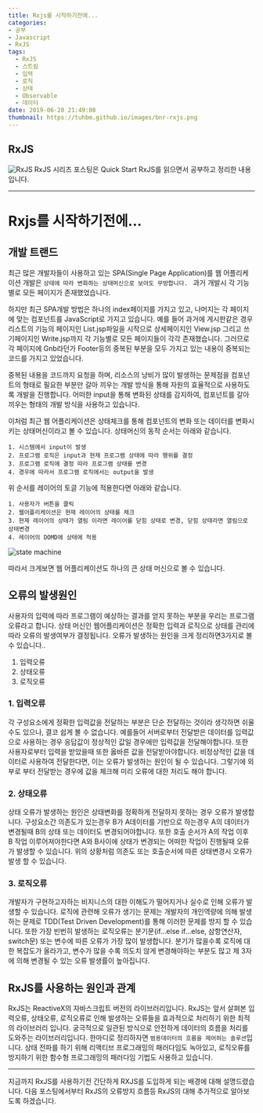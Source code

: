 ```yaml
---
title: Rxjs를 시작하기전에...
categories:  
- 공부
- Javascript
- RxJS
tags:
  - RxJS
  - 스트림
  - 입력
  - 로직
  - 상태
  - Observable
  - 데이터
date: 2019-06-28 21:49:08
thumbnail: https://tuhbm.github.io/images/bnr-rxjs.png
---
```


## RxJS
![RxJS](https://tuhbm.github.io/images/rxjs.png)
RxJS 시리즈 포스팅은 Quick Start RxJS를 읽으면서 공부하고 정리한 내용입니다.
******
# Rxjs를 시작하기전에...

## 개발 트랜드
최근 많은 개발자들이 사용하고 있는 SPA(Single Page Application)를 웹 어플리케이션 개발은 `상태에 따라 변화하는 상태머신으로 보아도 무방합니다. `
과거 개발시 각 기능별로 모든 페이지가 존재했었습니다.
<!-- more -->
하지만 최근 SPA개발 방법은 하나의 index페이지를 가지고 있고, 나머지는 각 페이지에 맞는 컴포넌트를 JavaScript로 가지고 있습니다.
예를 들어 과거에 게시판같은 경우  리스트의 기능의 페이지인 List.jsp파일을 시작으로 상세페이지인 View.jsp 그리고 쓰기페이지인 Write.jsp까지 각 기능별로 모든 페이지들이 각각 존재했습니다. 
그러므로 각 페이지에 Gnb라던가 Footer등의 중복된 부분을 모두 가지고 있는 내용이 중복되는 코드를 가지고 있었습니다.

중복된 내용을 코드까지 요청을 하며, 리소스의 낭비가 많이 발생하는 문제점을 컴포넌트의 형태로 필요한 부분만 갈아 끼우는 개발 방식을 통해 자원의 효율적으로 사용하도록 개발을 진행합니다.
어떠한 input을 통해 변화된 상태를 감지하여, 컴포넌트를 갈아끼우는 형태의 개발 방식을 사용하고 있습니다.

이처럼 최근 웹 어플리케이션은 상태체크를 통해 컴포넌트의 변화 또는 데이터를 변화시키는 상태머신이라고 볼 수 있습니다.
상태머신의 동작 순서는 아래와 같습니다.
````
1. 시스템에서 input이 발생
2. 프로그램 로직은 input과 현재 프로그램 상태에 따라 행위를 결정
3. 프로그램 로직에 결정 따라 프로그램 상태를 변경
4. 경우에 따라서 프로그램 로직에서는 output을 발생
````
위 순서를 레이어의 토글 기능에 적용한다면 아래와 같습니다.
````
1. 사용자가 버튼을 클릭
2. 웹어플리케이션은 현재 레이어의 상태를 체크
3. 현제 레이어의 상태가 열림 이라면 레이어를 닫힘 상태로 변경, 닫힘 상태라면 열림으로 상태변경
4. 레이어의 DOMD에 상태에 적용
````
![state machine](https://tuhbm.github.io/images/rxjs/state-machine-diagram-example.png)

따라서 크게보면 웹 어플리케이션도 하나의 큰 상태 머신으로 볼 수 있습니다.

## 오류의 발생원인
사용자의 입력에 따라 프로그램이 예상하는 결과를 얻지 못하는 부분을 우리는 프로그램 오류라고 합니다.
상태 머신인 웹어플리케이션은 정확한 입력과 로직으로 상태를 관리에 따라 오류의 발생여부가 결정됩니다.
오류가 발생하는 원인을 크게 정리하면3가지로 볼 수 있습니다..
1. 입력오류
2. 상태오류
3. 로직오류

### 1. 입력오류
각 구성요소에게 정확한 입력값을 전달하는 부분은 단순 전달하는 것이라 생각하면 쉬울 수도 있으나, 결코 쉽게 볼 수 없습니다.
예를들어 서버로부터 전달받은 데이터를 입력값으로 사용하는 경우 응답값이 정상적인 값일 경우에만 입력값을 전달해야합니다. 또한 사용자로부터 입력을 받았을때 또한 옳바른 값을 전달받아야합니다.
비정상적인 값을 데이터로 사용하여 전달한다면, 이는 오류가 발생하는 원인이 될 수 있습니다.
그렇기에 외부로 부터 전달받는 경우에 값을 체크해 미리 오류에 대한 처리도 해야 합니다.

### 2. 상태오류
상태 오류가 발생하는 원인은 상태변화를 정확하게 전달하지 못하는 경우 오류가 발생합니다.
구성요소간 의존도가 있는경우 B가 A데이터를 기반으로 하는경우 A의 데이터가 변경될때 B의 상태 또는 데이터도 변경되어야합니다.
또한 호출 순서가 A의 작업 이후 B 작업 이루어져야한다면  A와 B사이에 상태가 변경되는 어떠한 작업이 진행될때 오류가 발생할 수 있습니다.
위의 상황처럼 의존도 또는 호출순서에 따른 상태변경시 오류가 발생 할 수 있습니다.

### 3. 로직오류
개발자가 구현하고자하는 비지니스의 대한 이해도가 떨어지거나 실수로 인해 오류가 발생할 수 있습니다.
로직에 관련해 오류가 생기는 문제는 개발자의 개인역량에 의해 발생하는 문제로 TDD(Test Driven Development)를 통해 이러한 문제를 방지 할 수 있습니다.
또한 가장 빈번히 발생하는 로직오류는 분기문(if...else if...else, 삼항연산자, switch문) 또는 변수에 따른 오류가 가장 많이 발생합니다.
분기가 많을수록 로직에 대한 복잡도가 올라가고, 변수가 많을 수록 의도치 않게 변경해야하는 부분도 많고 제 3자에 의해 변경될 수 있는 오류 발생률이 높아집니다.

## RxJS를 사용하는 원인과 관계
RxJS는 ReactiveX의 자바스크립트 버전의 라이브러리입니다. RxJS는 앞서 살펴본 입력오류, 상태오류, 로직오류로 인해 발생하는 오류들을 효과적으로 처리하기 위한 최적의 라이브러리 입니다.
궁극적으로 일관된 방식으로 안전하게 데이터의 흐름을 처리를 도와주는 라이브러리입니다.
한마디로 정리하자면 `범용데이터의 흐름을 제어하는 솔루션`입니다.
상태 전파를 하기 위해 리액티브 프로그래밍의 패러다임도 녹아있고, 로직오류를 방지하기 위한 함수형 프로그래밍의 패러다임 기법도 사용하고 있습니다.

*****
지금까지 RxJS를 사용하기전 간단하게 RXJS를 도입하게 되는 배경에 대해 설명드렸습니다.
다음 포스팅에서부터 RxJS의 오류방지 흐름등 RxJS의 대해 추가적으로 알아보도록 하겠습니다.

